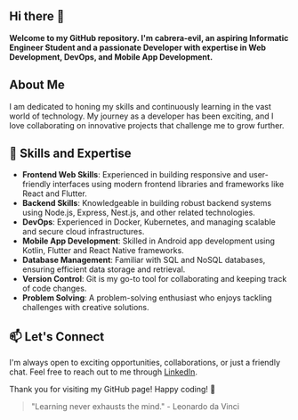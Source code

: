 ## Hi there 👋

**Welcome to my GitHub repository. I'm cabrera-evil, an aspiring Informatic Engineer Student and a passionate Developer with expertise in Web Development, DevOps, and Mobile App Development.**

## About Me

I am dedicated to honing my skills and continuously learning in the vast world of technology. My journey as a developer has been exciting, and I love collaborating on innovative projects that challenge me to grow further.

## 🚀 Skills and Expertise

- **Frontend Web Skills**: Experienced in building responsive and user-friendly interfaces using modern frontend libraries and frameworks like React and Flutter.
- **Backend Skills**: Knowledgeable in building robust backend systems using Node.js, Express, Nest.js, and other related technologies.
- **DevOps**: Experienced in Docker, Kubernetes, and managing scalable and secure cloud infrastructures.
- **Mobile App Development**: Skilled in Android app development using Kotlin, Flutter and React Native frameworks.
- **Database Management**: Familiar with SQL and NoSQL databases, ensuring efficient data storage and retrieval.
- **Version Control**: Git is my go-to tool for collaborating and keeping track of code changes.
- **Problem Solving**: A problem-solving enthusiast who enjoys tackling challenges with creative solutions.

## 📫 Let's Connect

I'm always open to exciting opportunities, collaborations, or just a friendly chat. Feel free to reach out to me through [LinkedIn](https://www.linkedin.com/in/cabrera-evil).

Thank you for visiting my GitHub page! Happy coding! 🚀

> "Learning never exhausts the mind." - Leonardo da Vinci
